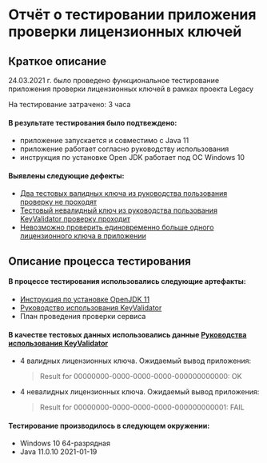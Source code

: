 # Отчёт о тестировании приложения проверки лицензионных ключей

## Краткое описание

24.03.2021 г. было проведено функциональное тестирование приложения проверки лицензионных ключей в рамках проекта Legacy

На тестирование затрачено: 3 часа

#### В результате тестирования было подтвеждено:
* приложение запускается и совместимо с Java 11
* приложение работает согласно руководству использования
* инструкция по установке Open JDK работает под ОС Windows 10

#### Выявлены следующие дефекты:
* [Два тестовых валидных ключа из руководства пользования проверку не проходят](https://github.com/NilsBond/JAVA-HW-1-2/issues/1#issue-840051616)
* [Тестовый невалидный ключ из руководства пользования KeyValidator проверку проходит](https://github.com/NilsBond/JAVA-HW-1-2/issues/2#issue-840059717)
* [Невозможно проверить единовременно больше одного лицензионного ключа в приложении](https://github.com/NilsBond/JAVA-HW-1-2/issues/3#issue-840071984)

## Описание процесса тестирования

#### В процессе тестирования использовались следующие артефакты:
* [Инструкция по установке OpenJDK 11](https://github.com/netology-code/javaqa-homeworks/blob/master/intro/openjdk11-manual.md)
* [Руководство использования KeyValidator](https://github.com/netology-code/javaqa-homeworks/blob/master/intro/user-manual.md)
* План проведения проверки сервиса

#### В качестве тестовых данных использовались данные [Руководства использования KeyValidator](https://github.com/netology-code/javaqa-homeworks/blob/master/intro/user-manual.md)
* 4 валидных лицензионных ключа.
  Ожидаемый вывод приложения:
  >Result for 00000000-0000-0000-0000-000000000000: OK
* 4 невалидных лицензионных ключа.
  Ожидаемый вывод приложения:
  >Result for 00000000-0000-0000-0000-000000000001: FAIL

#### Тестирование производилось в следующем окружении:
* Windows 10 64-разрядная
* Java 11.0.10 2021-01-19